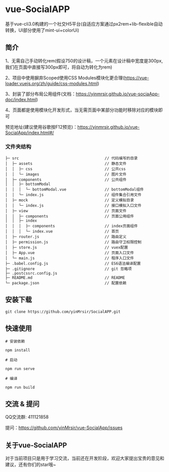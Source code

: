 # vue-SocialAPP

基于vue-cli3.0构建的一个社交H5平台(自适应方案通过px2rem+lib-flexible自动转换，UI部分使用了mint-ui+colorUi)

## 简介

1、无需自己手动转化rem(假设750的设计稿，一个元素在设计稿中宽度是300px, 我们在页面中直接写300px即可，将自动为转化为rem)

2、项目中使用摒弃Scoped使用CSS Modules模块化更合理(https://vue-loader.vuejs.org/zh/guide/css-modules.html)

3、封装了部分布局公用组件(文档：https://yinmrsir.github.io/vue-sociaApp-doc/index.html)

4、页面都是使用模块化开发形式，当无需页面中某部分功能时移除对应的模块即可

预览地址(建议使用谷歌按F12预览)：https://yinmrsir.github.io/vue-SocialApp/index.html#/

### 文件夹结构
```
├─ src                                      // 代码编写的目录
│  ├─ assets                                // 静态文件
│  │  ├─ css                               	// 公共css
│  │  └─ images                            	// 图片文件
│  ├─ components                           	// 公共组件
│  │  ├─ bottomModal
│  │  │	 └─ bottomModal.vue					// bottomModal组件
│  │  └─ index.js                           // 组件集合引用文件
│  ├─ mock									// 定义模拟目录
│  │  └─ index.js                          	// 接口模拟入口文件
│  ├─ view									// 页面文件
│  │  ├─ components                         // 页面公用组件
│  │  ├─ index
│  │  │  ├─ components						// index页面组件
│  │  │  └─ index.vue						// 首页
│  ├─ router.js                             // 路由定义
│  ├─ permission.js                         // 路由守卫权限控制
│  ├─ store.js                             	// vuex配置
│  ├─ App.vue                              	// 页面入口文件
│  └─ main.js                              	// 程序入口文件
├─ .babel.config.js                        	// ES6语法编译配置
├─ .gitignore                              	// git 忽略项
├─ .postcssrc.config.js
├─ README.md                               	// README
└─ package.json                            	// 配置依赖
```

## 安装下载

```
git clone https://github.com/yinMrsir/SocialAPP.git
```

## 快速使用

```
# 安装依赖

npm install

# 启动

npm run serve

# 编译

npm run build
```

## 交流 & 提问

QQ交流群: 411121858

提问：https://github.com/yinMrsir/vue-SocialApp/issues

## 关于vue-SocialAPP

对于当前项目只是用于学习交流，当前还在开发阶段，欢迎大家提出宝贵的意见和建议，还有你们的star哦~
